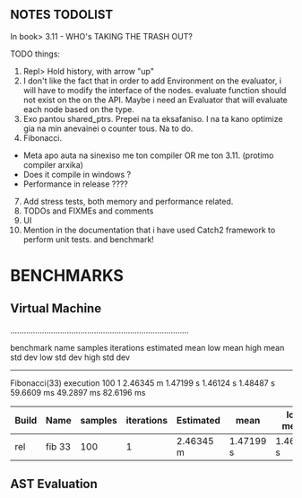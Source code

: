 ## NOTES TODOLIST

In book> 3.11 - WHO's TAKING THE TRASH OUT?

TODO things:

1. Repl> Hold history, with arrow "up"
2. I don't like the fact that in order to add Environment on the evaluator,
   i will have to modify the interface of the nodes.
   evaluate function should not exist on the on the API.
   Maybe i need an Evaluator that will evaluate each node based on the type.
3. Exo pantou shared_ptrs. Prepei na ta eksafaniso.
   I na ta kano optimize gia na min anevainei o counter tous. Na to do.
4. Fibonacci.

- Meta apo auta na sinexiso me ton compiler OR me ton 3.11. (protimo compiler arxika)
- Does it compile in windows ?
- Performance in release ????

7.  Add stress tests, both memory and performance related.
8.  TODOs and FIXMEs and comments
9.  UI
10. Mention in the documentation that i have used Catch2 framework to perform unit tests.
    and benchmark!

# BENCHMARKS

## Virtual Machine

...............................................................................

benchmark name samples iterations estimated
mean low mean high mean
std dev low std dev high std dev

---

Fibonacci(33) execution 100 1 2.46345 m
1.47199 s 1.46124 s 1.48487 s
59.6609 ms 49.2897 ms 82.6196 ms

| Build | Name   | samples | iterations | Estimated | mean      | low mean  | high mean | std dev    | low std dev | high std dev |
| ----- | ------ | ------- | ---------- | --------- | --------- | --------- | --------- | ---------- | ----------- | ------------ |
| rel   | fib 33 | 100     | 1          | 2.46345 m | 1.47199 s | 1.46124 s | 1.48487 s | 59.6609 ms | 49.2897 ms  | 82.6196 ms   |

## AST Evaluation
